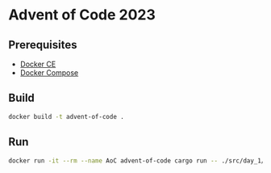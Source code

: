 # Advent of Code 2023

## Prerequisites

* [Docker CE](https://docs.docker.com/install/)
* [Docker Compose](https://docs.docker.com/compose/install/)

## Build

```sh
docker build -t advent-of-code .
```

## Run

```sh
docker run -it --rm --name AoC advent-of-code cargo run -- ./src/day_1/sample.txt
```

